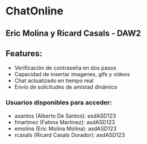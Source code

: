 # ChatOnline
## Eric Molina y Ricard Casals - DAW2

## Features:
- Verificación de contraseña en dos pasos
- Capacidad de insertar imagenes, gifs y vídeos
- Chat actualizado en tiempo real
- Envío de solicitudes de amistad dinámico

### Usuarios disponibles para acceder:
- asantos (Alberto De Santos): asdASD123
- fmartinez (Fatima Martinez): asdASD123
- emolina (Eric Molina Molina): asdASD123
- rcasals (Ricard Casals Dorador): asdASD123
